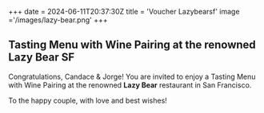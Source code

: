 +++
date = 2024-06-11T20:37:30Z
title = 'Voucher Lazybearsf'
image ='/images/lazy-bear.png'
+++

## Tasting Menu with Wine Pairing at the renowned Lazy Bear SF

Congratulations, Candace & Jorge!
You are invited to enjoy a Tasting Menu with Wine Pairing at the renowned **Lazy Bear** restaurant in San Francisco.

To the happy couple, with love and best wishes!
